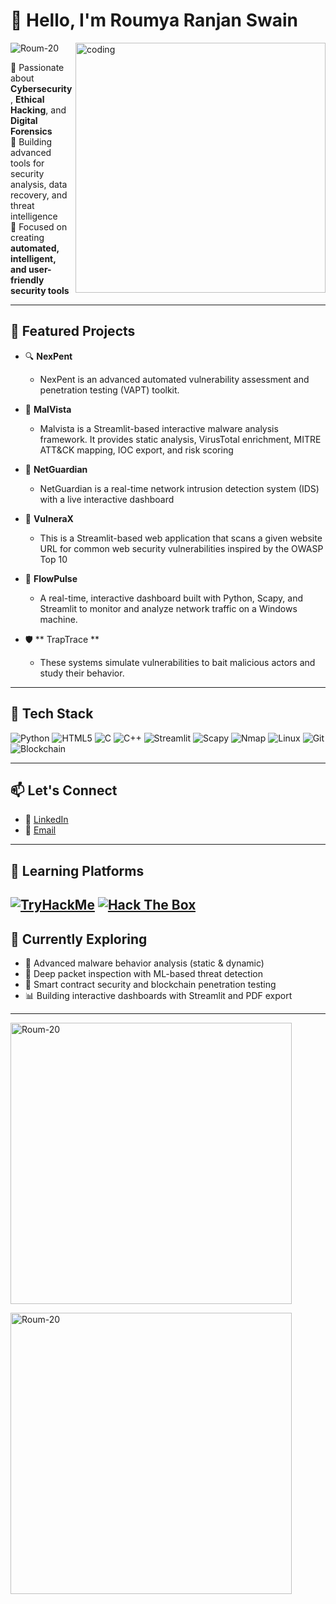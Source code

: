 # 👋 Hello, I'm Roumya Ranjan Swain
<img align="right" alt = "coding" width ="400" src="https://images.squarespace-cdn.com/content/v1/5769fc401b631bab1addb2ab/1541580611624-TE64QGKRJG8SWAIUS7NS/ke17ZwdGBToddI8pDm48kPoswlzjSVMM-SxOp7CV59BZw-zPPgdn4jUwVcJE1ZvWQUxwkmyExglNqGp0IvTJZamWLI2zvYWH8K3-s_4yszcp2ryTI0HqTOaaUohrI8PI6FXy8c9PWtBlqAVlUS5izpdcIXDZqDYvprRqZ29Pw0o/coding-freak.gif">
<p align="left"> <img src="https://komarev.com/ghpvc/?username=Roum-20&label=Profile%20views&color=0e75b6&style=flat" alt="Roum-20" /> </p>



🔐 Passionate about **Cybersecurity**, **Ethical Hacking**, and **Digital Forensics**  
🧠 Building advanced tools for security analysis, data recovery, and threat intelligence  
🚀 Focused on creating **automated, intelligent, and user-friendly security tools**

---

## 💼 Featured Projects

- 🔍 **NexPent**
  
   - NexPent is an advanced automated vulnerability assessment and penetration testing (VAPT) toolkit.
  
- 🧪 **MalVista**
  
  - Malvista is a Streamlit-based interactive malware analysis framework. It provides static analysis, VirusTotal enrichment, MITRE ATT&CK mapping, IOC export, and risk scoring

- 📡 **NetGuardian**
  
   - NetGuardian is a real-time network intrusion detection system (IDS) with a live interactive dashboard

- 🎯 **VulneraX**
   
     - This is a Streamlit-based web application that scans a given website URL for common web security vulnerabilities inspired by the OWASP Top 10

- 🧰 **FlowPulse**

     - A real-time, interactive dashboard built with Python, Scapy, and Streamlit to monitor and analyze network traffic on a Windows machine.
       
- 🛡️ ** TrapTrace **
     - These systems simulate vulnerabilities to bait malicious actors and study their behavior.
   
---

## 🧰 Tech Stack

![Python](https://img.shields.io/badge/Python-3670A0?style=for-the-badge&logo=python&logoColor=ffdd54)
![HTML5](https://img.shields.io/badge/HTML5-E34F26?style=for-the-badge&logo=html5&logoColor=white)
![C](https://img.shields.io/badge/C-00599C?style=for-the-badge&logo=c&logoColor=white)
![C++](https://img.shields.io/badge/C++-00599C?style=for-the-badge&logo=cplusplus&logoColor=white)
![Streamlit](https://img.shields.io/badge/Streamlit-FF4B4B?style=for-the-badge&logo=streamlit&logoColor=white)
![Scapy](https://img.shields.io/badge/Scapy-222222?style=for-the-badge&logo=python&logoColor=yellow)
![Nmap](https://img.shields.io/badge/Nmap-4F4F4F?style=for-the-badge&logo=linux&logoColor=white)
![Linux](https://img.shields.io/badge/Linux-FCC624?style=for-the-badge&logo=linux&logoColor=black)
![Git](https://img.shields.io/badge/Git-F05032?style=for-the-badge&logo=git&logoColor=white)
![Blockchain](https://img.shields.io/badge/Blockchain-121D33?style=for-the-badge&logo=blockchain.com&logoColor=white)

---

## 📫 Let's Connect

- 💼 [LinkedIn](https://www.linkedin.com/in/roumyaranjanswain)
- 📧 [Email](roumyaranjanswain8@gmail.com)

---
## 🧪 Learning Platforms

[![TryHackMe](https://img.shields.io/badge/TryHackMe-212C42?style=for-the-badge&logo=tryhackme&logoColor=white)](https://tryhackme.com/)
[![Hack The Box](https://img.shields.io/badge/Hack%20The%20Box-111923?style=for-the-badge&logo=hackthebox&logoColor=9FEF00)](https://www.hackthebox.com/)
---

## 🧠 Currently Exploring

- 🧬 Advanced malware behavior analysis (static & dynamic)
- 📡 Deep packet inspection with ML-based threat detection
- 🔐 Smart contract security and blockchain penetration testing
- 📊 Building interactive dashboards with Streamlit and PDF export
---
<p><img align="center" width = "450" src="https://github-readme-stats.vercel.app/api/top-langs?username=Roum-20&show_icons=true&locale=en&layout=compact" alt="Roum-20" /></p>

<p><img align="center" width = "450" src="https://github-readme-stats.vercel.app/api?username=Roum-20&show_icons=true&locale=en" alt="Roum-20" /></p>





